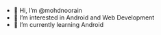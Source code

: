 - 👋 Hi, I’m @mohdnoorain
- 👀 I’m interested in Android and Web Development
- 🌱 I’m currently learning Android
<!---
- 💞️ I’m looking to collaborate on ...
- 📫 How to reach me ...
--->
<!---
mohdnoorain/mohdnoorain is a ✨ special ✨ repository because its `README.md` (this file) appears on your GitHub profile.
You can click the Preview link to take a look at your changes.
--->

